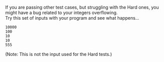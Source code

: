 If you are passing other test cases, but struggling with the Hard ones, you might have a bug related to your integers overflowing.  
Try this set of inputs with your program and see what happens...

```
10000
100
10
10
555
```

(Note: This is not the input used for the Hard tests.)
